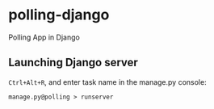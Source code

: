 # polling-django

Polling App in Django

## Launching Django server

`Ctrl+Alt+R`, and enter task name in the manage.py console:

`manage.py@polling > runserver`
